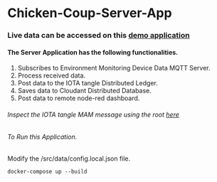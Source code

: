 # Chicken-Coup-Server-App

### Live data can be accessed on this [demo application](https://mis6060project.eu-gb.mybluemix.net/ui)

#### The Server Application has the following functionalities.
1. Subscribes to Environment Monitoring Device Data MQTT Server.
2. Process received data.
3. Post data to the IOTA tangle Distributed Ledger.
4. Saves data to Cloudant Distributed Database.
5. Post data to remote node-red dashboard.

###### Inspect the IOTA tangle MAM message using the root [here](https://mam-explorer.firebaseapp.com/)

###### To Run this Application. 

Modify the /src/data/config.local.json file.

```
docker-compose up --build
```